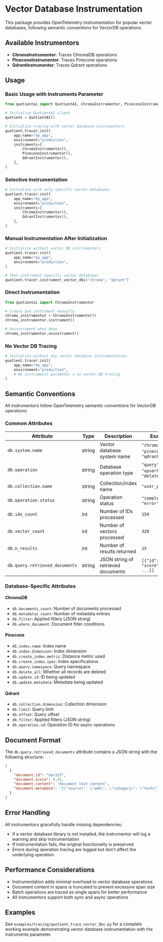 # Vector Database Instrumentation

This package provides OpenTelemetry instrumentation for popular vector databases, following semantic conventions for VectorDB operations.

## Available Instrumentors

- **ChromaInstrumentor**: Traces ChromaDB operations
- **PineconeInstrumentor**: Traces Pinecone operations  
- **QdrantInstrumentor**: Traces Qdrant operations

## Usage

### Basic Usage with Instruments Parameter

```python
from quotientai import QuotientAI, ChromaInstrumentor, PineconeInstrumentor, QdrantInstrumentor

# Initialize QuotientAI client
quotient = QuotientAI()

# Initialize tracing with vector database instrumentors
quotient.tracer.init(
    app_name="my_app",
    environment="production",
    instruments=[
        ChromaInstrumentor(),
        PineconeInstrumentor(),
        QdrantInstrumentor(),
    ],
)
```

### Selective Instrumentation

```python
# Initialize with only specific vector databases
quotient.tracer.init(
    app_name="my_app",
    environment="production",
    instruments=[
        ChromaInstrumentor(),
        QdrantInstrumentor(),
    ],
)
```

### Manual Instrumentation After Initialization

```python
# Initialize without vector DB instrumentors
quotient.tracer.init(
    app_name="my_app",
    environment="production",
)

# Then instrument specific vector databases
quotient.tracer.instrument_vector_dbs("chroma", "qdrant")
```

### Direct Instrumentation

```python
from quotientai import ChromaInstrumentor

# Create and instrument manually
chroma_instrumentor = ChromaInstrumentor()
chroma_instrumentor.instrument()

# Uninstrument when done
chroma_instrumentor.uninstrument()
```

### No Vector DB Tracing

```python
# Initialize without any vector database instrumentation
quotient.tracer.init(
    app_name="my_app",
    environment="production",
    # No instruments parameter = no vector DB tracing
)
```

## Semantic Conventions

All instrumentors follow OpenTelemetry semantic conventions for VectorDB operations:

### Common Attributes

| Attribute | Type | Description | Example |
|-----------|------|-------------|---------|
| `db.system.name` | string | Vector database system name | `"chroma"`, `"pinecone"`, `"qdrant"` |
| `db.operation` | string | Database operation type | `"query"`, `"add"`, `"upsert"`, `"delete"` |
| `db.collection.name` | string | Collection/index name | `"user_profiles"` |
| `db.operation.status` | string | Operation status | `"completed"`, `"error"` |
| `db.ids_count` | int | Number of IDs processed | `150` |
| `db.vector_count` | int | Number of vectors processed | `320` |
| `db.n_results` | int | Number of results returned | `15` |
| `db.query.retrieved_documents` | string | JSON string of retrieved documents | `[{"id": "doc1", "score": 0.95, ...}]` |

### Database-Specific Attributes

#### ChromaDB
- `db.documents_count`: Number of documents processed
- `db.metadatas_count`: Number of metadata entries
- `db.filter`: Applied filters (JSON string)
- `db.where_document`: Document filter conditions

#### Pinecone
- `db.index.name`: Index name
- `db.index.dimension`: Index dimension
- `db.create_index.metric`: Distance metric used
- `db.create_index.spec`: Index specifications
- `db.query.namespace`: Query namespace
- `db.delete_all`: Whether all records are deleted
- `db.update.id`: ID being updated
- `db.update.metadata`: Metadata being updated

#### Qdrant
- `db.collection.dimension`: Collection dimension
- `db.limit`: Query limit
- `db.offset`: Query offset
- `db.filter`: Applied filters (JSON string)
- `db.operation.id`: Operation ID for async operations

## Document Format

The `db.query.retrieved_documents` attribute contains a JSON string with the following structure:

```json
[
  {
    "document.id": "doc123",
    "document.score": 0.95,
    "document.content": "document text content",
    "document.metadata": "{\"source\": \"web\", \"category\": \"tech\"}"
  }
]
```

## Error Handling

All instrumentors gracefully handle missing dependencies:

- If a vector database library is not installed, the instrumentor will log a warning and skip instrumentation
- If instrumentation fails, the original functionality is preserved
- Errors during operation tracing are logged but don't affect the underlying operation

## Performance Considerations

- Instrumentation adds minimal overhead to vector database operations
- Document content in spans is truncated to prevent excessive span size
- Batch operations are traced as single spans for better performance
- All instrumentors support both sync and async operations

## Examples

See `examples/tracing/quotient_trace_vector_dbs.py` for a complete working example demonstrating vector database instrumentation with the instruments parameter. 